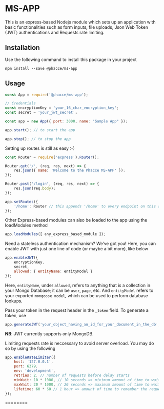 # MS-APP
This is an express-based Nodejs module which sets up an application with basic functionalities such as form inputs, file uploads, Json Web Token (JWT) authentications and Requests rate limiting.

## Installation
Use the following command to install this package in your project

`npm install --save @phacce/ms-app`

## Usage
```js
const App = require('@phacce/ms-app');

// Credentials
const encryptionKey = 'your_16_char_encryption_key';
const secret = 'your_jwt_secret';

const app = new App({ port: 3000, name: "Sample App" });

app.start(); // to start the app

app.stop(); // to stop the app
```

Setting up routes is still as easy :-)
```js
const Router = require('express').Router();

Router.get('/', (req, res, next) => {
    res.json({ name: 'Welcome to the Phacce MS-APP' });
});

Router.post('/login', (req, res, next) => {
    res.json(req.body);
});

app.setRoutes({
    '/home': Router // this appends '/home' to every endpoint on this router
});
```

Other Express-based modules can also be loaded to the app using the loadModules method
```js
app.loadModules([ any_express_based_module ]);
```

Need a stateless authentication mechanism? We've got you! Here, you can enable JWT with just one line of code (or maybe a bit more), like below
```js
app.enableJWT({
    encryptionKey,
    secret,
    allowed: { entityName: entityModel }
});
```
Here, `entityName`, under `allowed`, refers to anything that is a collection in your Mongo Database; it can be `user`, `page`, etc. And `entityModel` refers to your exported `mongoose model`, which can be used to perform database lookups.

Pass your token in the request header in the `_token` field. To generate a token, use
```js
app.generateJWT('your_object_having_an_id_for_your_document_in_the_db', encryptionKey, secret);
```
**NB**: JWT currently supports only MongoDB.

Limiting requests rate is neccessary to avoid server overload. You may do so by using the following
```js
app.enableRateLimiter({
    host: '127.0.0.1',
    port: 6379,
    env: 'development',
    retries: 2, // number of requests before delay starts
    minWait: 10 * 1000, // 10 seconds => minimum amount of time to wait
    maxWait: 20 * 1000, // 20 seconds => maximum amount of time to wait
    lifetime: 60 * 60 // 1 hour => amount of time to remember the request
});
```

========